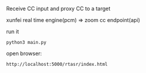 Receive CC input and proxy CC to a target

xunfei real time engine(pcm)  =>  zoom cc endpoint(api)

run it  
```
python3 main.py
```
open browser:  
```
http://localhost:5000/rtasr/index.html
```